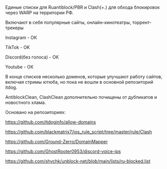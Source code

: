 Единые списки для Ruantiblock/PBR и Clash(+.) для обхода блокировок через WARP на территории РФ.

Включают в себя популярные сайты, онлайн-кинотеатры, торрент-трекеры

Instagram - ОК

TikTok - OK

Discord(без голоса) - ОК

Youtube - ОК

В конце списков несколько доменов, которые улучшают работу сайтов, включая стримы ютюба, но пока не вошли в основной репозиторий itdog.

AntiblockClean, ClashClean дополнительно почищены от дубликатов и новостного хлама.

Основано на репозиториях:

https://github.com/itdoginfo/allow-domains

https://github.com/blackmatrix7/ios_rule_script/tree/master/rule/Clash

https://github.com/Ground-Zerro/DomainMapper

https://github.com/GhostRooter0953/discord-voice-ips

https://github.com/shvchk/unblock-net/blob/main/lists/ru-blocked.list
